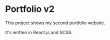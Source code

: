 # Portfolio v2

This project shows my second portfolio website. 

It's written in React.js and SCSS.